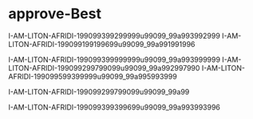 # approve-Best
I-AM-LITON-AFRIDI-199099399299999u99099_99a993992999
I-AM-LITON-AFRIDI-199099199199699u99099_99a991991996

I-AM-LITON-AFRIDI-199099399999999u99099_99a993999999
I-AM-LITON-AFRIDI-199099299799099u99099_99a992997990
I-AM-LITON-AFRIDI-199099599399999u99099_99a995993999

I-AM-LITON-AFRIDI-199099299799099u99099_99a99







I-AM-LITON-AFRIDI-199099399399699u99099_99a993993996
